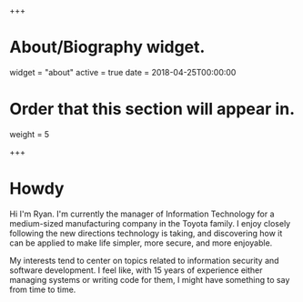 +++
# About/Biography widget.
widget = "about"
active = true
date = 2018-04-25T00:00:00

# Order that this section will appear in.
weight = 5

+++
# Howdy

Hi I'm Ryan.  I'm currently the manager of Information Technology for a medium-sized manufacturing company in the Toyota family. I enjoy closely following the new directions technology is taking, and discovering how it can be applied to make life simpler, more secure, and more enjoyable.

My interests tend to center on topics related to information security and software development. I feel like, with 15 years of experience either managing systems or writing code for them, I might have something to say from time to time.
